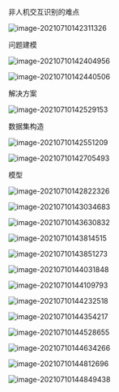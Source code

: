 非人机交互识别的难点

![image-20210710142311326](img/image-20210710142311326.png)

问题建模

![image-20210710142404956](img/image-20210710142404956.png)

![image-20210710142440506](img/image-20210710142440506.png)

解决方案

![image-20210710142529153](img/image-20210710142529153.png)

数据集构造

![image-20210710142551209](img/image-20210710142551209.png)

![image-20210710142705493](img/image-20210710142705493.png)

模型

![image-20210710142822326](img/image-20210710142822326.png)

![image-20210710143034683](img/image-20210710143034683.png)





![image-20210710143630832](img/image-20210710143630832.png)

![image-20210710143814515](img/image-20210710143814515.png)

![image-20210710143851273](img/image-20210710143851273.png)

![image-20210710144031848](img/image-20210710144031848.png)

![image-20210710144109793](img/image-20210710144109793.png)

![image-20210710144232518](img/image-20210710144232518.png)

![image-20210710144354217](img/image-20210710144354217.png)

![image-20210710144528655](img/image-20210710144528655.png)

![image-20210710144634266](img/image-20210710144634266.png)

![image-20210710144812696](img/image-20210710144812696.png)

![image-20210710144849438](img/image-20210710144849438.png)


